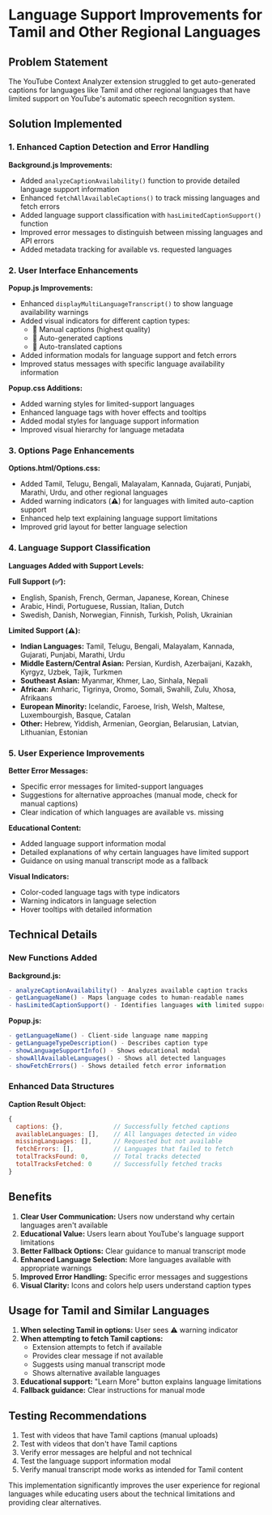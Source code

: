 # Language Support Improvements for Tamil and Other Regional Languages

## Problem Statement
The YouTube Context Analyzer extension struggled to get auto-generated captions for languages like Tamil and other regional languages that have limited support on YouTube's automatic speech recognition system.

## Solution Implemented

### 1. Enhanced Caption Detection and Error Handling

**Background.js Improvements:**
- Added `analyzeCaptionAvailability()` function to provide detailed language support information
- Enhanced `fetchAllAvailableCaptions()` to track missing languages and fetch errors
- Added language support classification with `hasLimitedCaptionSupport()` function
- Improved error messages to distinguish between missing languages and API errors
- Added metadata tracking for available vs. requested languages

### 2. User Interface Enhancements

**Popup.js Improvements:**
- Enhanced `displayMultiLanguageTranscript()` to show language availability warnings
- Added visual indicators for different caption types:
  - 👤 Manual captions (highest quality)
  - 🤖 Auto-generated captions
  - 📝 Auto-translated captions
- Added information modals for language support and fetch errors
- Improved status messages with specific language availability information

**Popup.css Additions:**
- Added warning styles for limited-support languages
- Enhanced language tags with hover effects and tooltips
- Added modal styles for language support information
- Improved visual hierarchy for language metadata

### 3. Options Page Enhancements

**Options.html/Options.css:**
- Added Tamil, Telugu, Bengali, Malayalam, Kannada, Gujarati, Punjabi, Marathi, Urdu, and other regional languages
- Added warning indicators (⚠️) for languages with limited auto-caption support
- Enhanced help text explaining language support limitations
- Improved grid layout for better language selection

### 4. Language Support Classification

**Languages Added with Support Levels:**

**Full Support (✅):**
- English, Spanish, French, German, Japanese, Korean, Chinese
- Arabic, Hindi, Portuguese, Russian, Italian, Dutch
- Swedish, Danish, Norwegian, Finnish, Turkish, Polish, Ukrainian

**Limited Support (⚠️):**
- **Indian Languages:** Tamil, Telugu, Bengali, Malayalam, Kannada, Gujarati, Punjabi, Marathi, Urdu
- **Middle Eastern/Central Asian:** Persian, Kurdish, Azerbaijani, Kazakh, Kyrgyz, Uzbek, Tajik, Turkmen
- **Southeast Asian:** Myanmar, Khmer, Lao, Sinhala, Nepali
- **African:** Amharic, Tigrinya, Oromo, Somali, Swahili, Zulu, Xhosa, Afrikaans
- **European Minority:** Icelandic, Faroese, Irish, Welsh, Maltese, Luxembourgish, Basque, Catalan
- **Other:** Hebrew, Yiddish, Armenian, Georgian, Belarusian, Latvian, Lithuanian, Estonian

### 5. User Experience Improvements

**Better Error Messages:**
- Specific error messages for limited-support languages
- Suggestions for alternative approaches (manual mode, check for manual captions)
- Clear indication of which languages are available vs. missing

**Educational Content:**
- Added language support information modal
- Detailed explanations of why certain languages have limited support
- Guidance on using manual transcript mode as a fallback

**Visual Indicators:**
- Color-coded language tags with type indicators
- Warning indicators in language selection
- Hover tooltips with detailed information

## Technical Details

### New Functions Added

**Background.js:**
```javascript
- analyzeCaptionAvailability() - Analyzes available caption tracks
- getLanguageName() - Maps language codes to human-readable names
- hasLimitedCaptionSupport() - Identifies languages with limited support
```

**Popup.js:**
```javascript
- getLanguageName() - Client-side language name mapping
- getLanguageTypeDescription() - Describes caption type
- showLanguageSupportInfo() - Shows educational modal
- showAllAvailableLanguages() - Shows all detected languages
- showFetchErrors() - Shows detailed fetch error information
```

### Enhanced Data Structures

**Caption Result Object:**
```javascript
{
  captions: {},              // Successfully fetched captions
  availableLanguages: [],    // All languages detected in video
  missingLanguages: [],      // Requested but not available
  fetchErrors: [],           // Languages that failed to fetch
  totalTracksFound: 0,       // Total tracks detected
  totalTracksFetched: 0      // Successfully fetched tracks
}
```

## Benefits

1. **Clear User Communication:** Users now understand why certain languages aren't available
2. **Educational Value:** Users learn about YouTube's language support limitations
3. **Better Fallback Options:** Clear guidance to manual transcript mode
4. **Enhanced Language Selection:** More languages available with appropriate warnings
5. **Improved Error Handling:** Specific error messages and suggestions
6. **Visual Clarity:** Icons and colors help users understand caption types

## Usage for Tamil and Similar Languages

1. **When selecting Tamil in options:** User sees ⚠️ warning indicator
2. **When attempting to fetch Tamil captions:**
   - Extension attempts to fetch if available
   - Provides clear message if not available
   - Suggests using manual transcript mode
   - Shows alternative available languages
3. **Educational support:** "Learn More" button explains language limitations
4. **Fallback guidance:** Clear instructions for manual mode

## Testing Recommendations

1. Test with videos that have Tamil captions (manual uploads)
2. Test with videos that don't have Tamil captions
3. Verify error messages are helpful and not technical
4. Test the language support information modal
5. Verify manual transcript mode works as intended for Tamil content

This implementation significantly improves the user experience for regional languages while educating users about the technical limitations and providing clear alternatives.
